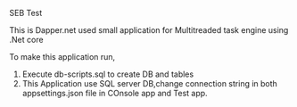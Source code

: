 SEB Test


This is Dapper.net used small application for Multitreaded task engine using .Net core     
 
 
To make this application run, 

  1. Execute db-scripts.sql to create DB and tables
  2. This Application use SQL server DB,change connection string in both appsettings.json file in COnsole app and Test app.

 

